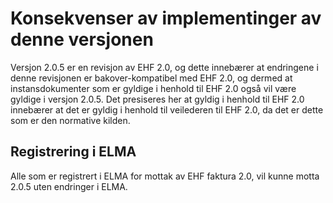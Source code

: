 # Konsekvenser av implementinger av denne versjonen

Versjon 2.0.5 er en revisjon av EHF 2.0, og dette innebærer at endringene i denne revisjonen er bakover-kompatibel med EHF 2.0, og dermed at instansdokumenter som er gyldige i henhold til EHF 2.0 også vil være gyldige i versjon 2.0.5. Det presiseres her at gyldig i henhold til EHF 2.0 innebærer at det er gyldig i henhold til veilederen til EHF 2.0, da det er dette som er den normative kilden.


## Registrering i ELMA

Alle som er registrert i ELMA for mottak av EHF faktura 2.0, vil kunne motta 2.0.5 uten endringer i ELMA.
